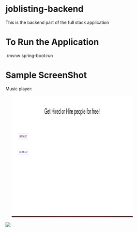 # joblisting-backend
This is the backend part of the full stack application

# To Run the Application
./mvnw spring-boot:run

# Sample ScreenShot
Music player:
<br>
<p float="left">

<img src="https://github.com/rahulpro1012/joblisting-backend/blob/main/home%20page.png?raw=true" width="400" height="400" hspace="20" />

<img src="https://user-images.githubusercontent.com/92154698/136538618-8ee99f3a-a731-
4256-a021-ab72ab96a2f0.png" />
</p>
<br>
